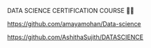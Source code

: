 DATA SCIENCE CERTIFICATION COURSE 👩‍💻


https://github.com/amayamohan/Data-science


https://github.com/AshithaSujith/DATASCIENCE
